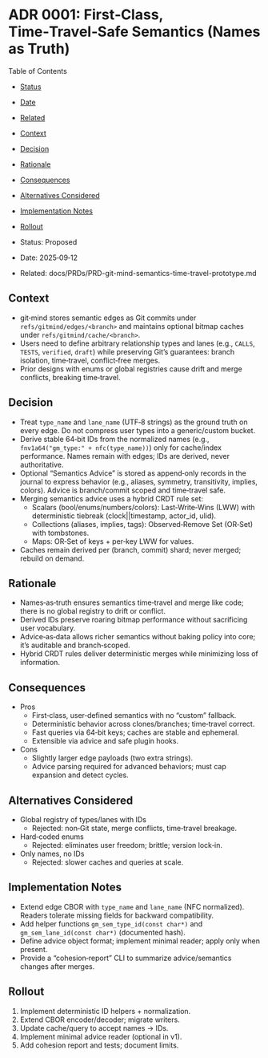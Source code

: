 
# ADR 0001: First‑Class, Time‑Travel‑Safe Semantics (Names as Truth)

Table of Contents
- [Status](#status)
- [Date](#date)
- [Related](#related)
- [Context](#context)
- [Decision](#decision)
- [Rationale](#rationale)
- [Consequences](#consequences)
- [Alternatives Considered](#alternatives-considered)
- [Implementation Notes](#implementation-notes)
- [Rollout](#rollout)

- Status: Proposed
- Date: 2025‑09‑12
- Related: docs/PRDs/PRD-git-mind-semantics-time-travel-prototype.md

## Context
- git‑mind stores semantic edges as Git commits under `refs/gitmind/edges/<branch>` and maintains optional bitmap caches under `refs/gitmind/cache/<branch>`.
- Users need to define arbitrary relationship types and lanes (e.g., `CALLS`, `TESTS`, `verified`, `draft`) while preserving Git’s guarantees: branch isolation, time‑travel, conflict‑free merges.
- Prior designs with enums or global registries cause drift and merge conflicts, breaking time‑travel.

## Decision
- Treat `type_name` and `lane_name` (UTF‑8 strings) as the ground truth on every edge. Do not compress user types into a generic/custom bucket.
- Derive stable 64‑bit IDs from the normalized names (e.g., `fnv1a64("gm_type:" + nfc(type_name))`) only for cache/index performance. Names remain with edges; IDs are derived, never authoritative.
- Optional “Semantics Advice” is stored as append‑only records in the journal to express behavior (e.g., aliases, symmetry, transitivity, implies, colors). Advice is branch/commit scoped and time‑travel safe.
- Merging semantics advice uses a hybrid CRDT rule set:
  - Scalars (bool/enums/numbers/colors): Last‑Write‑Wins (LWW) with deterministic tiebreak (clock||timestamp, actor_id, ulid).
  - Collections (aliases, implies, tags): Observed‑Remove Set (OR‑Set) with tombstones.
  - Maps: OR‑Set of keys + per‑key LWW for values.
- Caches remain derived per (branch, commit) shard; never merged; rebuild on demand.

## Rationale
- Names‑as‑truth ensures semantics time‑travel and merge like code; there is no global registry to drift or conflict.
- Derived IDs preserve roaring bitmap performance without sacrificing user vocabulary.
- Advice‑as‑data allows richer semantics without baking policy into core; it’s auditable and branch‑scoped.
- Hybrid CRDT rules deliver deterministic merges while minimizing loss of information.

## Consequences
- Pros
  - First‑class, user‑defined semantics with no “custom” fallback.
  - Deterministic behavior across clones/branches; time‑travel correct.
  - Fast queries via 64‑bit keys; caches are stable and ephemeral.
  - Extensible via advice and safe plugin hooks.
- Cons
  - Slightly larger edge payloads (two extra strings).
  - Advice parsing required for advanced behaviors; must cap expansion and detect cycles.

## Alternatives Considered
- Global registry of types/lanes with IDs
  - Rejected: non‑Git state, merge conflicts, time‑travel breakage.
- Hard‑coded enums
  - Rejected: eliminates user freedom; brittle; version lock‑in.
- Only names, no IDs
  - Rejected: slower caches and queries at scale.

## Implementation Notes
- Extend edge CBOR with `type_name` and `lane_name` (NFC normalized). Readers tolerate missing fields for backward compatibility.
- Add helper functions `gm_sem_type_id(const char*)` and `gm_sem_lane_id(const char*)` (documented hash).
- Define advice object format; implement minimal reader; apply only when present.
- Provide a “cohesion‑report” CLI to summarize advice/semantics changes after merges.

## Rollout
1. Implement deterministic ID helpers + normalization.
2. Extend CBOR encoder/decoder; migrate writers.
3. Update cache/query to accept names → IDs.
4. Implement minimal advice reader (optional in v1).
5. Add cohesion report and tests; document limits.

